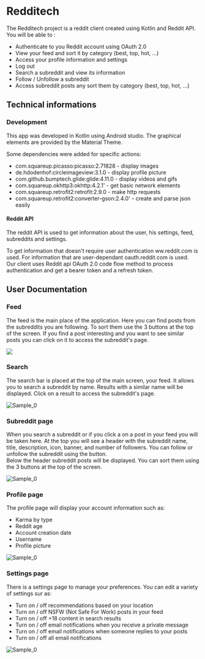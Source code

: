 # Redditech

The Redditech project is a reddit client created using Kotlin and Reddit API.
You will be able to :
- Authenticate to you Reddit account using OAuth 2.0
- View your feed and sort it by category (best, top, hot, ...)
- Access your profile information and settings 
- Log out
- Search a subreddit and view its information
- Follow / Unfollow a subreddit
- Access subreddit posts any sort them by category (best, top, hot, ...)

## Technical informations

### Development

This app was developed in Kotlin using Android studio. The graphical elements are provided by the Material Theme.

Some dependencies were added for specific actions:
- com.squareup.picasso:picasso:2.71828              - display images
- de.hdodenhof:circleimageview:3.1.0                - display profile picture
- com.github.bumptech.glide:glide:4.11.0            - display videos and gifs
- com.squareup.okhttp3:okhttp:4.2.1'                - get basic network elements
- com.squareup.retrofit2:retrofit:2.9.0             - make http requests
- com.squareup.retrofit2:converter-gson:2.4.0'      - create and parse json easily 


#### Reddit API


The reddit API is used to get information about the user, his settings, feed, subreddits and settings.

To get information that doesn't require user authentication ww.reddit.com is used. For information that are user-dependant oauth.reddit.com is used.
Our client uses Reddit api OAuth 2.0 code flow method to process authentication and get a bearer token and a refresh token.

## User Documentation

### Feed

The feed is the main place of the application. Here you can find posts from the subreddits you are following. To sort them use the 3 buttons at the top of the screen.
If you find a post interesting and you want to see similar posts you can click on it to access the subreddit's page.

![](images/feed.png)

### Search

The search bar is placed at the top of the main screen, your feed.
It allows you to search a subreddit by name.
Results with a similar name will be displayed. Click on a result to access the subreddit's page.

![Sample_0](images/search.png)

### Subreddit page

When you search a subreddit or if you click a on a post in your feed you will be taken here.
At the top you will see a header with the subreddit name, title, description, icon, banner, and number of followers. You can follow or unfollow the subreddit using the button.  
Below the header subreddit posts will be displayed. You can sort them using the 3 buttons at the top of the screen.

![Sample_0](images/subredditPage.png)

### Profile page

The profile page will display your account information such as:

- Karma by type
- Reddit age
- Account creation date
- Username
- Profile picture


![Sample_0](images/profile.png)

### Settings page

There is a settings page to manage your preferences.
You can edit a variety of settings sur as:

- Turn on / off recommendations based on your location
- Turn on / off NSFW (Not Safe For Work) posts in your feed
- Turn on / off +18 content in search results
- Turn on / off email notifications when you receive a private message
- Turn on / off email notifications when someone replies to your posts
- Turn on / off all email notifications

![Sample_0](images/settings.png)
